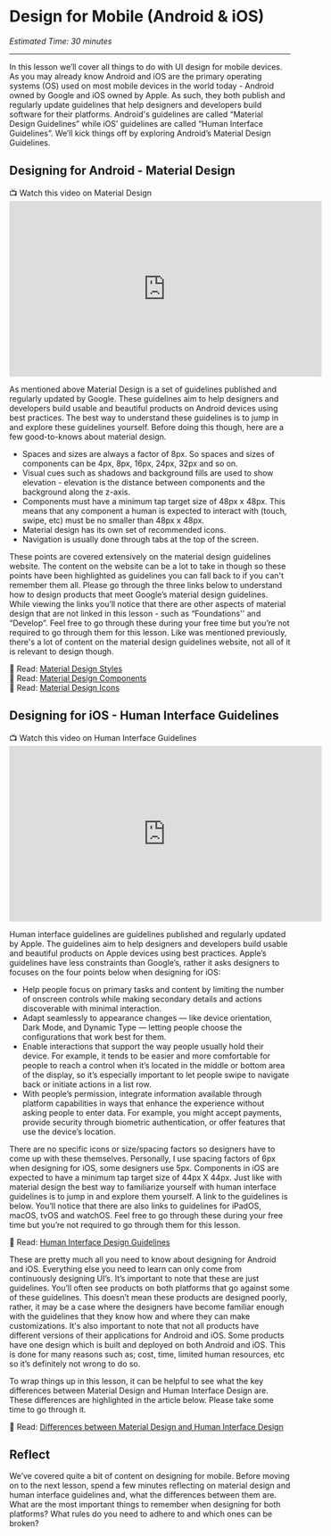# Design for Mobile (Android & iOS)
*Estimated Time: 30 minutes*

---

In this lesson we’ll cover all things to do with UI design for mobile devices. As you may already know Android and iOS are the primary operating systems (OS) used on most mobile devices in the world today - Android owned by Google and iOS owned by Apple. As such, they both publish and regularly update guidelines that help designers and developers build software for their platforms. Android's guidelines are called “Material Design Guidelines” while iOS’ guidelines are called “Human Interface Guidelines”. We’ll kick things off by exploring Android’s Material Design Guidelines. 


## Designing for Android - Material Design

<aside> 
  📺 Watch this video on Material Design
</aside>

<iframe width="560" height="315" src="https://www.youtube.com/embed/p4gmvHyuZzw" title="YouTube video player" frameborder="0" allow="accelerometer; autoplay; clipboard-write; encrypted-media; gyroscope; picture-in-picture" allowfullscreen></iframe>


As mentioned above Material Design is a set of guidelines published and regularly updated by Google. These guidelines aim to help designers and developers build usable and beautiful products on Android devices using best practices. The best way to understand these guidelines is to jump in and explore these guidelines yourself. Before doing this though, here are a few good-to-knows about material design.

- Spaces and sizes are always a factor of 8px. So spaces and sizes of components can be 4px, 8px, 16px, 24px, 32px and so on.
- Visual cues such as shadows and background fills are used to show elevation - elevation is the distance between components and the background along the z-axis.  
- Components must have a minimum tap target size of 48px x 48px. This means that any component a human is expected to interact with (touch, swipe, etc) must be no smaller than 48px x 48px.
- Material design has its own set of recommended icons.
- Navigation is usually done through tabs at the top of the screen.

These points are covered extensively on the material design guidelines website. The content on the website can be a lot to take in though so these points have been highlighted as guidelines you can fall back to if you can't remember them all. Please go through the three links below to understand how to design products that meet Google’s material design guidelines. While viewing the links you’ll notice that there are other aspects of material design that are not linked in this lesson - such as “Foundations'' and “Develop”. Feel free to go through these during your free time but you’re not required to go through them for this lesson. Like was mentioned previously, there's a lot of content on the material design guidelines website, not all of it is relevant to design though. 


 <aside> 
 📖 Read: <a href="https://m3.material.io/styles" target="_blank">Material Design Styles</a>
 </aside>

 <aside> 
 📖 Read: <a href="https://m3.material.io/components" target="_blank">Material Design Components</a>
 </aside>
 
 <aside> 
 📖 Read: <a href="https://fonts.google.com/icons" target="_blank">Material Design Icons</a>
 </aside>
 

## Designing for iOS - Human Interface Guidelines

<aside> 
  📺 Watch this video on Human Interface Guidelines
</aside>

<iframe width="560" height="315" src="https://www.youtube.com/embed/vtoiM8eps_U" title="YouTube video player" frameborder="0" allow="accelerometer; autoplay; clipboard-write; encrypted-media; gyroscope; picture-in-picture" allowfullscreen></iframe>


Human interface guidelines are guidelines published and regularly updated by Apple. The guidelines aim to help designers and developers build usable and beautiful products on Apple devices using best practices. Apple’s guidelines have less constraints than Google’s, rather it asks designers to focuses on the four points below when designing for iOS:

- Help people focus on primary tasks and content by limiting the number of onscreen controls while making secondary details and actions discoverable with minimal interaction.
- Adapt seamlessly to appearance changes — like device orientation, Dark Mode, and Dynamic Type — letting people choose the configurations that work best for them.
- Enable interactions that support the way people usually hold their device. For example, it tends to be easier and more comfortable for people to reach a control when it’s located in the middle or bottom area of the display, so it’s especially important to let people swipe to navigate back or initiate actions in a list row.
- With people’s permission, integrate information available through platform capabilities in ways that enhance the experience without asking people to enter data. For example, you might accept payments, provide security through biometric authentication, or offer features that use the device’s location.

There are no specific icons or size/spacing factors so designers have to come up with these themselves. Personally, I use spacing factors of 6px when designing for iOS, some designers use 5px. Components in iOS are expected to have a minimum tap target size of 44px X 44px. 
Just like with material design the best way to familiarize yourself with human interface guidelines is to jump in and explore them yourself. A link to the guidelines is below. You’ll notice that there are also links to guidelines for iPadOS, macOS, tvOS and watchOS. Feel free to go through these during your free time but you’re not required to go through them for this lesson. 


 <aside> 
 📖 Read: <a href="https://developer.apple.com/design/human-interface-guidelines/platforms/designing-for-ios/" target="_blank">Human Interface Design Guidelines</a>
 </aside>


These are pretty much all you need to know about designing for Android and iOS. Everything else you need to learn can only come from continuously designing UI’s. It’s important to note that these are just guidelines. You’ll often see products on both platforms that go against some of these guidelines. This doesn’t mean these products are designed poorly, rather, it may be a case where the designers have become familiar enough with the guidelines that they know how and where they can make customizations. It's also important to note that not all products have different versions of their applications for Android and iOS. Some products have one design which is built and deployed on both Android and iOS. This is done for many reasons such as; cost, time, limited human resources, etc so it’s definitely not wrong to do so. 


To wrap things up in this lesson, it can be helpful to see what the key differences between Material Design and Human Interface Design are. These differences are highlighted in the article below. Please take some time to go through it.


 <aside> 
 📖 Read: <a href="https://www.learnui.design/blog/ios-vs-android-app-ui-design-complete-guide.html" target="_blank">Differences between Material Design and Human Interface Design</a>
 </aside>


## Reflect
We’ve covered quite a bit of content on designing for mobile. Before moving on to the next lesson, spend a few minutes reflecting on material design and human interface guidelines and, what the differences between them are. What are the most important things to remember when designing for both platforms? What rules do you need to adhere to and which ones can be broken?


